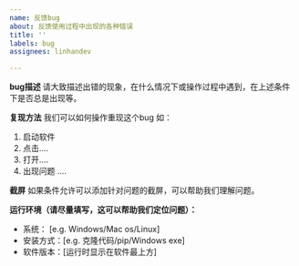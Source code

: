 ```yaml
---
name: 反馈bug
about: 反馈使用过程中出现的各种错误
title: ''
labels: bug
assignees: linhandev

---
```


**bug描述**
请大致描述出错的现象，在什么情况下或操作过程中遇到，在上述条件下是否总是出现等。

**复现方法**
我们可以如何操作重现这个bug
如：
1. 启动软件
2. 点击....
3. 打开....
4. 出现问题 ....

**截屏**
如果条件允许可以添加针对问题的截屏，可以帮助我们理解问题。

**运行环境（请尽量填写，这可以帮助我们定位问题）：**
 - 系统： [e.g. Windows/Mac os/Linux]
 - 安装方式：[e.g. 克隆代码/pip/Windows exe]
 - 软件版本：[运行时显示在软件最上方]
